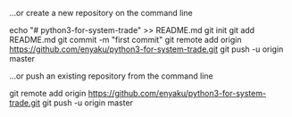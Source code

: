 

…or create a new repository on the command line

echo "# python3-for-system-trade" >> README.md
git init
git add README.md
git commit -m "first commit"
git remote add origin https://github.com/enyaku/python3-for-system-trade.git
git push -u origin master


…or push an existing repository from the command line

git remote add origin https://github.com/enyaku/python3-for-system-trade.git
git push -u origin master


